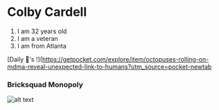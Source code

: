 # Colby Cardell


1. I am 32 years old
2. I am a veteran
3. I am from Atlanta

[Daily 💎's !](https://getpocket.com/explore/item/octopuses-rolling-on-mdma-reveal-unexpected-link-to-humans?utm_source=pocket-newtab

### **Bricksquad Monopoly**

![alt text](https://media.customon.com/unsafe/600x600/img.customon.com//art/2/600/600/ffffff/42885/39d2e2d03a25f8cc3c1e615c8ac3452a.png.jpg)